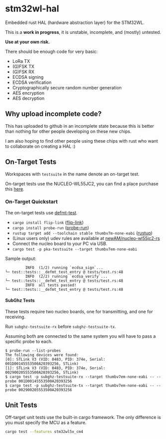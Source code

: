 # stm32wl-hal

Embedded rust HAL (hardware abstraction layer) for the STM32WL.

This is a **work in progress**, it is unstable, incomplete, and (mostly) untested.

**Use at your own risk.**

There should be enough code for very basic:

* LoRa TX
* (G)FSK TX
* (G)FSK RX
* ECDSA signing
* ECDSA verification
* Cryptographically secure random number generation
* AES encryption
* AES decryption

## Why upload incomplete code?

This has uploaded to github in an incomplete state because this is better than
nothing for other people developing on these new chips.

I am also hoping to find other people using these chips with rust who want to
collaborate on creating a HAL :)

## On-Target Tests

Workspaces with `testsuite` in the name denote an on-target test.

On-target tests use the NUCLEO-WL55JC2, you can find a place purchase this
[here](https://www.st.com/en/evaluation-tools/nucleo-wl55jc.html#sample-buy).

### On-Target Quickstart

The on-target tests use [defmt-test].

* `cargo install flip-link` ([flip-link])
* `cargo install probe-run` ([probe-run])
* `rustup target add --toolchain stable thumbv7m-none-eabi` ([rustup])
* (Linux users only) udev rules are available at [newAM/nucleo-wl55jc2-rs]
* Connect the nucleo board to your PC via USB.
* `cargo test -p pka-testsuite --target thumbv7em-none-eabi`

Sample output:
```text
         INFO  (1/2) running `ecdsa_sign`...
└─ test::tests::__defmt_test_entry @ tests/test.rs:48
         INFO  (2/2) running `ecdsa_verify`...
└─ test::tests::__defmt_test_entry @ tests/test.rs:48
         INFO  all tests passed!
└─ test::tests::__defmt_test_entry @ tests/test.rs:48
```

#### SubGhz Tests

These tests require two nucleo boards, one for transmitting, and one for
receiving.

Run `subghz-testsuite-rx` before `subghz-testsuite-tx`.

Assuming both are connected to the same system you will have to pass a specific
probe to each.

```text
$ probe-run --list-probes
The following devices were found:
[0]: STLink V3 (VID: 0483, PID: 374e, Serial: 001D00145553500A20393256, STLink)
[1]: STLink V3 (VID: 0483, PID: 374e, Serial: 002900205553500A20393256, STLink)
$ cargo test -p subghz-testsuite-rx --target thumbv7em-none-eabi -- --probe 001D00145553500A20393256
$ cargo test -p subghz-testsuite-tx --target thumbv7em-none-eabi -- --probe 002900205553500A20393256
```

## Unit Tests

Off-target unit tests use the built-in cargo framework.
The only difference is you must specify the MCU as a feature.

```bash
cargo test --features stm32wl5x_cm4
```

[newAM/nucleo-wl55jc2-rs]: https://github.com/newAM/nucleo-wl55jc2-rs
[defmt-test]: https://crates.io/crates/defmt-test
[flip-link]: https://github.com/knurling-rs/flip-link
[probe-run]: https://github.com/knurling-rs/probe-run
[rustup]: https://rustup.rs/
